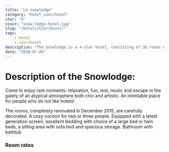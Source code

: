 ```yaml
---
title: "Le snowlodge"
category: "hotel_courchevel"
star: "4"
cover: "snow-lodge-hotel.jpg"
slug: "/Hotels/Courchevel/"
tags:
    - hotel
    - courchevel
description: "The Snowlodge is a 4-star hotel, consisting of 36 rooms dedicated to the pleasure of meeting with family or friends. "
date: "2018-07-03"
--- 
```

 
# Description of the Snowlodge:
Come to enjoy rare moments: relaxation, fun, rest, music and escape in the gaiety of an atypical atmosphere both chic and artistic. An inimitable place for people who do not like hotels!

The rooms, completely renovated in December 2015, are carefully decorated. A cozy cocoon for two or three people. Equipped with a latest generation screen, excellent bedding with choice of a large bed or twin beds, a sitting area with sofa bed and spacious storage. Bathroom with bathtub

### Room rates
